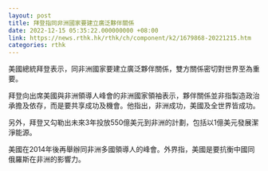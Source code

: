```yaml
---
layout: post
title: 拜登指同非洲國家要建立廣泛夥伴關係
date: 2022-12-15 05:35:22.000000000 +08:00
link: https://news.rthk.hk/rthk/ch/component/k2/1679868-20221215.htm
categories: rthk
---
```


美國總統拜登表示，同非洲國家要建立廣泛夥伴關係，雙方關係密切對世界至為重要。

拜登向出席美國與非洲領導人峰會的非洲國家領袖表示，夥伴關係並非指製造政治承擔及依存，而是要共享成功及機會。他指出，非洲成功，美國及全世界皆成功。

另外，拜登又勾勒出未來3年投放550億美元到非洲的計劃，包括以1億美元發展潔淨能源。

美國在2014年後再舉辦同非洲多國領導人的峰會。外界指，美國是要抗衡中國同俄羅斯在非洲的影響力。
